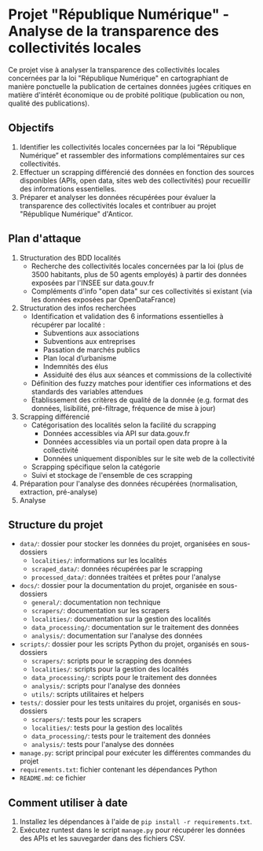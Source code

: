 # Projet "République Numérique" - Analyse de la transparence des collectivités locales

Ce projet vise à analyser la transparence des collectivités locales concernées par la loi "République Numérique" en cartographiant de manière ponctuelle la publication de certaines données jugées critiques en matière d'intérêt économique ou de probité politique (publication ou non, qualité des publications).

## Objectifs

1. Identifier les collectivités locales concernées par la loi “République Numérique” et rassembler des informations complémentaires sur ces collectivités.
2. Effectuer un scrapping différencié des données en fonction des sources disponibles (APIs, open data, sites web des collectivités) pour recueillir des informations essentielles.
3. Préparer et analyser les données récupérées pour évaluer la transparence des collectivités locales et contribuer au projet "République Numérique" d'Anticor.

## Plan d'attaque

1. Structuration des BDD localités
    * Recherche des collectivités locales concernées par la loi (plus de 3500 habitants, plus de 50 agents employés) à partir des données exposées par l'INSEE sur data.gouv.fr
    * Compléments d'info "open data" sur ces collectivités si existant (via les données exposées par OpenDataFrance)
2. Structuration des infos recherchées
    * Identification et validation des 6 informations essentielles à récupérer par localité :
        - Subventions aux associations
        - Subventions aux entreprises
        - Passation de marchés publics
        - Plan local d’urbanisme
        - Indemnités des élus
        - Assiduité des élus aux séances et commissions de la collectivité
    * Définition des fuzzy matches pour identifier ces informations et des standards des variables attendues
    * Établissement des critères de qualité de la donnée (e.g. format des données, lisibilité, pré-filtrage, fréquence de mise à jour)
3. Scrapping différencié
    * Catégorisation des localités selon la facilité du scrapping
        - Données accessibles via API sur data.gouv.fr
        - Données accessibles via un portail open data propre à la collectivité
        - Données uniquement disponibles sur le site web de la collectivité
    * Scrapping spécifique selon la catégorie
    * Suivi et stockage de l'ensemble de ces scrapping
4. Préparation pour l'analyse des données récupérées (normalisation, extraction, pré-analyse)
5. Analyse

## Structure du projet

- `data/`: dossier pour stocker les données du projet, organisées en sous-dossiers
    - `localities/`: informations sur les localités
    - `scraped_data/`: données récupérées par le scrapping
    - `processed_data/`: données traitées et prêtes pour l'analyse
- `docs/`: dossier pour la documentation du projet, organisée en sous-dossiers
    - `general/`: documentation non technique
    - `scrapers/`: documentation sur les scrapers
    - `localities/`: documentation sur la gestion des localités
    - `data_processing/`: documentation sur le traitement des données
    - `analysis/`: documentation sur l'analyse des données
- `scripts/`: dossier pour les scripts Python du projet, organisés en sous-dossiers
    - `scrapers/`: scripts pour le scrapping des données
    - `localities/`: scripts pour la gestion des localités
    - `data_processing/`: scripts pour le traitement des données
    - `analysis/`: scripts pour l'analyse des données
    - `utils/`: scripts utilitaires et helpers
- `tests/`: dossier pour les tests unitaires du projet, organisés en sous-dossiers
    - `scrapers/`: tests pour les scrapers
    - `localities/`: tests pour la gestion des localités
    - `data_processing/`: tests pour le traitement des données
    - `analysis/`: tests pour l'analyse des données
- `manage.py`: script principal pour exécuter les différentes commandes du projet
- `requirements.txt`: fichier contenant les dépendances Python
- `README.md`: ce fichier

## Comment utiliser à date

1. Installez les dépendances à l'aide de `pip install -r requirements.txt`.
2. Exécutez runtest dans le script `manage.py` pour récupérer les données des APIs et les sauvegarder dans des fichiers CSV.